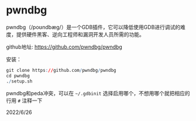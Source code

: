 # pwndbg

pwndbg（/poʊndbæg/）是一个GDB插件，它可以降低使用GDB进行调试的难度，提供硬件黑客、逆向工程师和漏洞开发人员所需的功能。  

github地址: https://github.com/pwndbg/pwndbg  

安装：  
```r
git clone https://github.com/pwndbg/pwndbg
cd pwndbg
./setup.sh
```

pwndbg和peda冲突，可以在 `~/.gdbinit` 选择启用哪个，不想用哪个就把相应的行用 `#` 注释一下  


2022/6/26  
